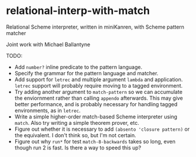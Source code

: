 # relational-interp-with-match
Relational Scheme interpreter, written in miniKanren, with Scheme pattern matcher

Joint work with Michael Ballantyne

TODO:

* Add  `number?` inline predicate to the pattern language.
* Specify the grammar for the pattern language and matcher.
* Add support for `letrec` and multiple argument `lambda` and application.  `letrec` support will probably require moving to a tagged environment.
* Try adding another argument to `match-pattern` so we can accumulate the enviornment rather than calling `appendo` afterwards.  This may give better performance, and is probably necessary for handling tagged environments, as in `letrec`.
* Write a simple higher-order match-based Scheme interpreter using `match`.  Also try writing a simple theorem prover, etc.
* Figure out whether it is necessary to add `(absento 'closure pattern)` or the equivalent.  I don't think so, but I'm not certain.
* Figure out why `run*` for test `match-8-backwards` takes so long, even though run 2 is fast.  Is there a way to speed this up?

